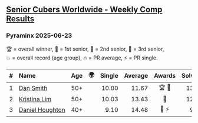 <style>table {white-space: nowrap;}</style>
<link rel="stylesheet" type="text/css" href="/scw-comp/css/flags.css" />

## [Senior Cubers Worldwide - Weekly Comp Results](/scw-comp/results/)
### Pyraminx 2025-06-23

<span style="white-space: nowrap;">🏆 = overall winner</span>, <span style="white-space: nowrap;">🥇 = 1st senior</span>, <span style="white-space: nowrap;">🥈 = 2nd senior</span>, <span style="white-space: nowrap;">🥉 = 3rd senior</span>, <span style="white-space: nowrap;">💥 = overall record (age group)</span>, <span style="white-space: nowrap;">🔥 = PR average</span>, <span style="white-space: nowrap;">⚡ = PR single</span>.

| # | Name | Age | 🌍 | Single | Average | Awards | Solve 1 | Solve 2 | Solve 3 | Solve 4 | Solve 5 | Video |
| :--: | :-- | :--: | :--: | --: | --: | :--: | --: | --: | --: | --: | --: | :-- |
| 1 | [Dan Smith](../../persons/dan_smith/pyram.md) | 50+ | <i class="flag flag-US" /> | 10.00 | 11.67 | 🏆 🥇 | 13.70 | 11.93 | 11.03 | 12.06 | 10.00 | [Desktop](https://www.facebook.com/events/1800949017165375/permalink/1806774746582802) / [Mobile](https://m.facebook.com/events/1800949017165375?view=permalink&id=1806774746582802) |
| 2 | [Kristina Lim](../../persons/kristina_lim/pyram.md) | 50+ | <i class="flag flag-US" /> | 10.03 | 13.43 | 🥈 | 12.26 | 10.03 | 15.67 | 13.32 | 14.72 | [Desktop](https://www.facebook.com/events/1800949017165375/permalink/1806425019951108) / [Mobile](https://m.facebook.com/events/1800949017165375?view=permalink&id=1806425019951108) |
| 3 | [Daniel Houghton](../../persons/daniel_houghton/pyram.md) | 40+ | <i class="flag flag-CH" /> | 9.10 | 14.48 | 🥉 ⚡ | 9.10 | 9.80 | 18.22 | 31.37 | 15.42 | [Desktop](https://www.facebook.com/events/1800949017165375/permalink/1811447902782153) / [Mobile](https://m.facebook.com/events/1800949017165375?view=permalink&id=1811447902782153) |

<!-- Global site tag (gtag.js) - Google Analytics -->
<script async src="https://www.googletagmanager.com/gtag/js?id=UA-86348435-3"></script>
<script>window.dataLayer = window.dataLayer || []; function gtag() {dataLayer.push(arguments);} gtag('js', new Date()); gtag('config', 'UA-86348435-3');</script>

